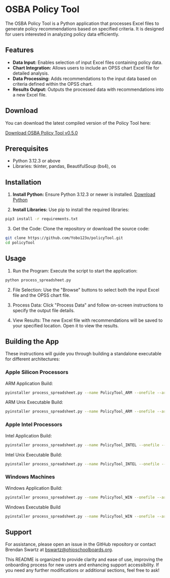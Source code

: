 # OSBA Policy Tool

The OSBA Policy Tool is a Python application that processes Excel files to generate policy recommendations based on specified criteria. It is designed for users interested in analyzing policy data efficiently.

## Features

- **Data Input:** Enables selection of input Excel files containing policy data.
- **Chart Integration:** Allows users to include an OPSS chart Excel file for detailed analysis.
- **Data Processing:** Adds recommendations to the input data based on criteria defined within the OPSS chart.
- **Results Output:** Outputs the processed data with recommendations into a new Excel file.

## Download

You can download the latest compiled version of the Policy Tool here:

[Download OSBA Policy Tool v0.5.0](https://github.com/Yobo123o/policyTool/releases/tag/v0.5.0)

## Prerequisites

- Python 3.12.3 or above
- Libraries: tkinter, pandas, BeautifulSoup (bs4), os

## Installation

1. **Install Python:** Ensure Python 3.12.3 or newer is installed. [Download Python](https://www.python.org/downloads/)

2. **Install Libraries:** Use pip to install the required libraries:
```bash
pip3 install -r requirements.txt
```
3. Get the Code: Clone the repository or download the source code:
```bash
git clone https://github.com/Yobo123o/policyTool.git
cd policyTool
```
## Usage
1. Run the Program: Execute the script to start the application:
```bash
python process_spreadsheet.py
```
2. File Selection: Use the "Browse" buttons to select both the input Excel file and the OPSS chart file. 

3. Process Data: Click "Process Data" and follow on-screen instructions to specify the output file details.

4. View Results: The new Excel file with recommendations will be saved to your specified location. Open it to view the results.

## Building the App
These instructions will guide you through building a standalone executable for different architectures:

### Apple Silicon Processors
ARM Application Build:
```bash
pyinstaller process_spreadsheet.py --name PolicyTool_ARM --onefile --argv-emulation --noconsole
```

ARM Unix Executable Build:
```bash
pyinstaller process_spreadsheet.py --name PolicyTool_ARM --onefile --argv-emulation
```


### Apple Intel Processors
Intel Application Build:
```bash
pyinstaller process_spreadsheet.py --name PolicyTool_INTEL --onefile --argv-emulation --noconsole
```

Intel Unix Executable Build:
```bash
pyinstaller process_spreadsheet.py --name PolicyTool_INTEL --onefile --argv-emulation
```


### Windows Machines
Windows Application Build:
```bash
pyinstaller process_spreadsheet.py --name PolicyTool_WIN --onefile --argv-emulation --noconsole
```

Windows Executable Build
```bash
pyinstaller process_spreadsheet.py --name PolicyTool_WIN --onefile --argv-emulation --noconsole
```

## Support
For assistance, please open an issue in the GitHub repository or contact Brendan Swartz at bswartz@ohioschoolboards.org.

This README is organized to provide clarity and ease of use, improving the onboarding process for new users and enhancing support accessibility. If you need any further modifications or additional sections, feel free to ask!
